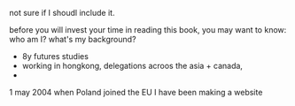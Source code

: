 not sure if I shoudl include it.

before you will invest your time in reading this book, you may want to know: who am I? what's my background?

- 8y futures studies
- working in hongkong, delegations acroos the asia + canada,
-
 1 may 2004 when Poland joined the EU I have been making a website
